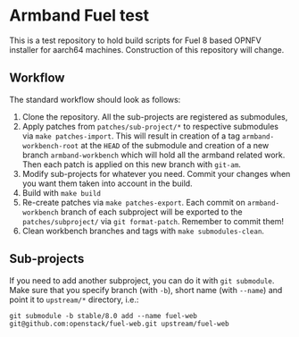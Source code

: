 Armband Fuel test
=================

This is a test repository to hold build scripts for Fuel 8 based OPNFV
installer for aarch64 machines. Construction of this repository will change.

Workflow
--------
The standard workflow should look as follows:

1. Clone the repository. All the sub-projects are registered as submodules,
2. Apply patches from `patches/sub-project/*` to respective submodules via `make patches-import`. This will result in creation of a tag `armband-workbench-root` at the `HEAD` of the submodule and creation of a new branch `armband-workbench` which will hold all the armband related work. Then each patch is applied on this new branch with `git-am`.
3. Modify sub-projects for whatever you need. Commit your changes when you want them taken into account in the build.
4. Build with `make build`
5. Re-create patches via `make patches-export`. Each commit on `armband-workbench` branch of each subproject will be exported to the `patches/subproject/` via `git format-patch`. Remember to commit them!
6. Clean workbench branches and tags with `make submodules-clean`.


Sub-projects
------------
If you need to add another subproject, you can do it with `git submodule`. Make sure that you specify branch (with `-b`), short name (with `--name`) and point it to `upstream/*` directory, i.e.:
```
git submodule -b stable/8.0 add --name fuel-web git@github.com:openstack/fuel-web.git upstream/fuel-web
```
